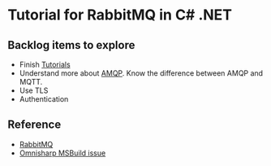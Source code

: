 # Tutorial for RabbitMQ in C# .NET

## Backlog items to explore

- Finish [Tutorials](https://www.rabbitmq.com/getstarted.html)
- Understand more about [AMQP](https://www.rabbitmq.com/tutorials/amqp-concepts.html). Know the difference between AMQP and MQTT.
- Use TLS
- Authentication

## Reference

- [RabbitMQ](https://www.rabbitmq.com/)
- [Omnisharp MSBuild issue](https://github.com/omnisharp/omnisharp-roslyn/issues/1700)
